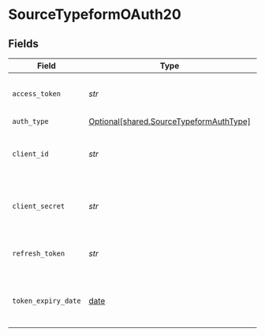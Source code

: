 # SourceTypeformOAuth20


## Fields

| Field                                                                                    | Type                                                                                     | Required                                                                                 | Description                                                                              |
| ---------------------------------------------------------------------------------------- | ---------------------------------------------------------------------------------------- | ---------------------------------------------------------------------------------------- | ---------------------------------------------------------------------------------------- |
| `access_token`                                                                           | *str*                                                                                    | :heavy_check_mark:                                                                       | Access Token for making authenticated requests.                                          |
| `auth_type`                                                                              | [Optional[shared.SourceTypeformAuthType]](../../models/shared/sourcetypeformauthtype.md) | :heavy_minus_sign:                                                                       | N/A                                                                                      |
| `client_id`                                                                              | *str*                                                                                    | :heavy_check_mark:                                                                       | The Client ID of the Typeform developer application.                                     |
| `client_secret`                                                                          | *str*                                                                                    | :heavy_check_mark:                                                                       | The Client Secret the Typeform developer application.                                    |
| `refresh_token`                                                                          | *str*                                                                                    | :heavy_check_mark:                                                                       | The key to refresh the expired access_token.                                             |
| `token_expiry_date`                                                                      | [date](https://docs.python.org/3/library/datetime.html#date-objects)                     | :heavy_check_mark:                                                                       | The date-time when the access token should be refreshed.                                 |